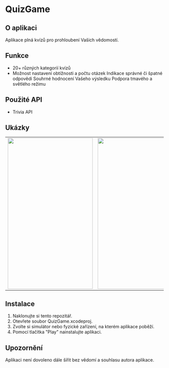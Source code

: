 # QuizGame

## O aplikaci
Aplikace plná kvízů pro prohloubení Vašich vědomostí.

## Funkce
* 20+ různých kategorií kvízů
* Možnost nastavení obtížnosti a počtu otázek
Indikace správné či špatné odpovědi
Souhrné hodnocení Vašeho výsledku
Podpora tmavého a světlého režimu

## Použité API
* Trivia API

## Ukázky
<table>
  <tr>
    <td><img src="https://drive.google.com/uc?export=view&id=1J4vnKRj4g_G_wnORMBElfcjmlNC8mOT0"
" width=270 height=480></td>
    <td><img src="[https://drive.google.com/file/d/19xmSDhSL1I-BEBwK7lQQdoZzEvoYq2hY/view?usp=sharing](https://drive.google.com/file/d/19xmSDhSL1I-BEBwK7lQQdoZzEvoYq2hY/view?usp=sharing)" width=270 height=480></td>
 </tr>
 </table>

## Instalace
1. Naklonujte si tento repozitář.
2. Otevřete soubor QuizGame.xcodeproj.
3. Zvolte si simulátor nebo fyzické zařízení, na kterém aplikace poběží.
4. Pomocí tlačítka "Play" nainstalujte aplikaci.

## Upozornění
Aplikaci není dovoleno dále šířit bez vědomí a souhlasu autora aplikace.
